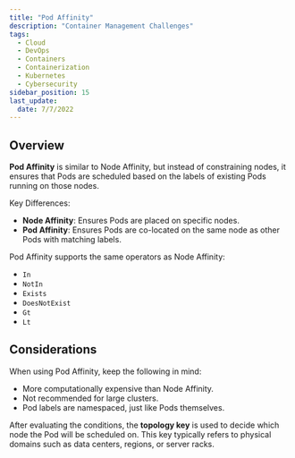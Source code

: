 ```yaml
---
title: "Pod Affinity"
description: "Container Management Challenges"
tags:
  - Cloud
  - DevOps
  - Containers
  - Containerization
  - Kubernetes
  - Cybersecurity
sidebar_position: 15
last_update:
  date: 7/7/2022
---
```



## Overview

**Pod Affinity** is similar to Node Affinity, but instead of constraining nodes, it ensures that Pods are scheduled based on the labels of existing Pods running on those nodes. 

Key Differences:

- **Node Affinity**: Ensures Pods are placed on specific nodes.
- **Pod Affinity**: Ensures Pods are co-located on the same node as other Pods with matching labels.

Pod Affinity supports the same operators as Node Affinity:
    
- `In`
- `NotIn`
- `Exists`
- `DoesNotExist`
- `Gt`
- `Lt`

## Considerations

When using Pod Affinity, keep the following in mind:

- More computationally expensive than Node Affinity.
- Not recommended for large clusters.
- Pod labels are namespaced, just like Pods themselves.

After evaluating the conditions, the **topology key** is used to decide which node the Pod will be scheduled on. This key typically refers to physical domains such as data centers, regions, or server racks.


 

 
